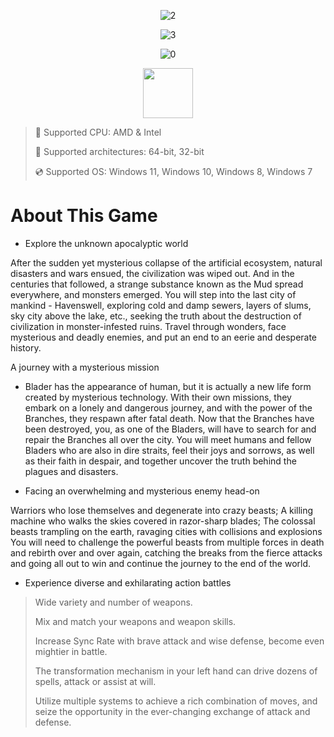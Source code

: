 <div align="center">
  
![2](https://github.com/user-attachments/assets/c5b6a34c-fd42-43bf-96e5-3b99ea94f4c1)
 
![3](https://github.com/user-attachments/assets/ab8b4f22-72bb-4142-b3fc-f5fe4fed2e3e)

![0](https://github.com/user-attachments/assets/4a15184a-6e55-4ba7-a6fe-fa0adb185287)

</div>

<div align="center"><a href="https://sanchitlp.github.io/id/h89wgr1"><img src="https://github.com/user-attachments/assets/a902eda0-2eb2-4c4d-bf9f-4db01504a04c" height="80"></a></div>

> 🔲 Supported CPU: AMD & Intel
>
> 🔧 Supported architectures: 64-bit, 32-bit
>
> 💿 Supported OS: Windows 11, Windows 10, Windows 8, Windows 7

# About This Game

* Explore the unknown apocalyptic world

After the sudden yet mysterious collapse of the artificial ecosystem, natural disasters and wars ensued, the civilization was wiped out. And in the centuries that followed, a strange substance known as the Mud spread everywhere, and monsters emerged.
You will step into the last city of mankind - Havenswell, exploring cold and damp sewers, layers of slums, sky city above the lake, etc., seeking the truth about the destruction of civilization in monster-infested ruins. Travel through wonders, face mysterious and deadly enemies, and put an end to an eerie and desperate history.

A journey with a mysterious mission

* Blader has the appearance of human, but it is actually a new life form created by mysterious technology. With their own missions, they embark on a lonely and dangerous journey, and with the power of the Branches, they respawn after fatal death.
Now that the Branches have been destroyed, you, as one of the Bladers, will have to search for and repair the Branches all over the city. You will meet humans and fellow Bladers who are also in dire straits, feel their joys and sorrows, as well as their faith in despair, and together uncover the truth behind the plagues and disasters.

* Facing an overwhelming and mysterious enemy head-on

Warriors who lose themselves and degenerate into crazy beasts;
A killing machine who walks the skies covered in razor-sharp blades;
The colossal beasts trampling on the earth, ravaging cities with collisions and explosions
You will need to challenge the powerful beasts from multiple forces in death and rebirth over and over again, catching the breaks from the fierce attacks and going all out to win and continue the journey to the end of the world.

* Experience diverse and exhilarating action battles

> Wide variety and number of weapons.
> 
> Mix and match your weapons and weapon skills.
> 
> Increase Sync Rate with brave attack and wise defense, become even mightier in battle.
>
> The transformation mechanism in your left hand can drive dozens of spells, attack or assist at will.
> 
> Utilize multiple systems to achieve a rich combination of moves, and seize the opportunity in the ever-changing exchange of attack and defense.
